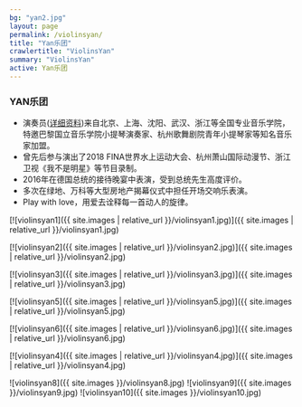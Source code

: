 ```yaml
---
bg: "yan2.jpg"
layout: page
permalink: /violinsyan/
title: "Yan乐团"
crawlertitle: "ViolinsYan"
summary: "ViolinsYan"
active: Yan乐团
---
```


### YAN乐团
- 演奏员([详细资料]({{site.url}}/assets/download/ViolinsYan.pdf))来自北京、上海、沈阳、武汉、浙江等全国专业音乐学院， 特邀巴黎国立音乐学院小提琴演奏家、杭州歌舞剧院青年小提琴家等知名音乐家加盟。 
- 曾先后参与演出了2018 FINA世界水上运动大会、杭州萧山国际动漫节、浙江卫视《我不是明星》等节目录制。
- 2016年在德国总统的接待晚宴中表演，受到总统先生高度评价。 
- 多次在绿地、万科等大型房地产揭幕仪式中担任开场交响乐表演。
- Play with love，用爱去诠释每一首动人的旋律。


[![violinsyan1]({{ site.images | relative_url }}/violinsyan1.jpg)]({{ site.images | relative_url }}/violinsyan1.jpg)

[![violinsyan2]({{ site.images | relative_url }}/violinsyan2.jpg)]({{ site.images | relative_url }}/violinsyan2.jpg)

[![violinsyan3]({{ site.images | relative_url }}/violinsyan3.jpg)]({{ site.images | relative_url }}/violinsyan3.jpg)

[![violinsyan5]({{ site.images | relative_url }}/violinsyan5.jpg)]({{ site.images | relative_url }}/violinsyan5.jpg)

[![violinsyan6]({{ site.images | relative_url }}/violinsyan6.jpg)]({{ site.images | relative_url }}/violinsyan6.jpg)

[![violinsyan4]({{ site.images | relative_url }}/violinsyan4.jpg)]({{ site.images | relative_url }}/violinsyan4.jpg)

![violinsyan8]({{ site.images }}/violinsyan8.jpg)
![violinsyan9]({{ site.images }}/violinsyan9.jpg)
![violinsyan10]({{ site.images }}/violinsyan10.jpg)




